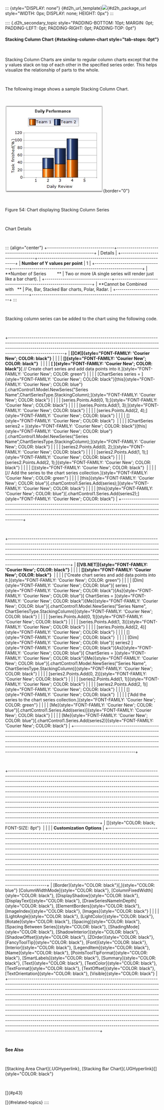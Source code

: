 ::: {style="DISPLAY: none"}
[](ms-xhelp:///?Id=d2h_url_template){#d2h_url_template}![](!package_url!){#d2h_package_url style="WIDTH: 0px; DISPLAY: none; HEIGHT: 0px"}
:::

:::: {.d2h_secondary_topic style="PADDING-BOTTOM: 10pt; MARGIN: 0pt; PADDING-LEFT: 0pt; PADDING-RIGHT: 0pt; PADDING-TOP: 0pt"}
#### Stacking Column Chart {#stacking-column-chart style="tab-stops: 0pt"}

 

Stacking Column Charts are similar to regular column charts except that the y values stack on top of each other in the specified series order. This helps visualize the relationship of parts to the whole.

 

The following image shows a sample Stacking Column Chart.

 

![](ImagesExt/image84_56.jpg){border="0"}

 

Figure 54: Chart displaying Stacking Column Series

 

Chart Details

 

::: {align="center"}
+----------------------------------+------------------------------------------------------------------+
| Details                                                                                             |
+----------------------------------+------------------------------------------------------------------+
| **Number of Y values per point** | 1                                                                |
+----------------------------------+------------------------------------------------------------------+
| **Number of Series         **    | Two or more (A single series will render just like a bar chart). |
+----------------------------------+------------------------------------------------------------------+
| **Cannot be Combined with   **   | Pie, Bar, Stacked Bar charts, Polar, Radar.                      |
+----------------------------------+------------------------------------------------------------------+
:::

 

Stacking column series can be added to the chart using the following code.

 

+----------------------------------------------------------------------------------------------------------------------------------------------------------------------------------------------------------------------------------------------------------------------+
| **[\[C#\]]{style="FONT-FAMILY: 'Courier New'; COLOR: black"}**                                                                                                                                                                                                       |
|                                                                                                                                                                                                                                                                      |
| **[]{style="FONT-FAMILY: 'Courier New'; COLOR: black"}**                                                                                                                                                                                                             |
|                                                                                                                                                                                                                                                                      |
| **[ ]{style="FONT-FAMILY: 'Courier New'; COLOR: black"}**[ // Create chart series and add data points into it.]{style="FONT-FAMILY: 'Courier New'; COLOR: green"}                                                                                                    |
|                                                                                                                                                                                                                                                                      |
| [ChartSeries series = ]{style="FONT-FAMILY: 'Courier New'; COLOR: black"}[this]{style="FONT-FAMILY: 'Courier New'; COLOR: blue"}[.chartControl1.Model.NewSeries(\"Series Name\",ChartSeriesType.StackingColumn);]{style="FONT-FAMILY: 'Courier New'; COLOR: black"}  |
|                                                                                                                                                                                                                                                                      |
| [series.Points.Add(0, 1);]{style="FONT-FAMILY: 'Courier New'; COLOR: black"}                                                                                                                                                                                         |
|                                                                                                                                                                                                                                                                      |
| [series.Points.Add(1, 3);]{style="FONT-FAMILY: 'Courier New'; COLOR: black"}                                                                                                                                                                                         |
|                                                                                                                                                                                                                                                                      |
| [series.Points.Add(2, 4);]{style="FONT-FAMILY: 'Courier New'; COLOR: black"}                                                                                                                                                                                         |
|                                                                                                                                                                                                                                                                      |
| []{style="FONT-FAMILY: 'Courier New'; COLOR: black"}                                                                                                                                                                                                                 |
|                                                                                                                                                                                                                                                                      |
| [ChartSeries series2 = ]{style="FONT-FAMILY: 'Courier New'; COLOR: black"}[this]{style="FONT-FAMILY: 'Courier New'; COLOR: blue"}[.chartControl1.Model.NewSeries(\"Series Name\",ChartSeriesType.StackingColumn);]{style="FONT-FAMILY: 'Courier New'; COLOR: black"} |
|                                                                                                                                                                                                                                                                      |
| [series2.Points.Add(0, 2);]{style="FONT-FAMILY: 'Courier New'; COLOR: black"}                                                                                                                                                                                        |
|                                                                                                                                                                                                                                                                      |
| [series2.Points.Add(1, 1);]{style="FONT-FAMILY: 'Courier New'; COLOR: black"}                                                                                                                                                                                        |
|                                                                                                                                                                                                                                                                      |
| [series2.Points.Add(2, 1);]{style="FONT-FAMILY: 'Courier New'; COLOR: black"}                                                                                                                                                                                        |
|                                                                                                                                                                                                                                                                      |
| []{style="FONT-FAMILY: 'Courier New'; COLOR: black"}                                                                                                                                                                                                                 |
|                                                                                                                                                                                                                                                                      |
| [// Add the series to the chart series collection.]{style="FONT-FAMILY: 'Courier New'; COLOR: green"}                                                                                                                                                                |
|                                                                                                                                                                                                                                                                      |
| [this]{style="FONT-FAMILY: 'Courier New'; COLOR: blue"}[.chartControl1.Series.Add(series);]{style="FONT-FAMILY: 'Courier New'; COLOR: black"}                                                                                                                        |
|                                                                                                                                                                                                                                                                      |
| [this]{style="FONT-FAMILY: 'Courier New'; COLOR: blue"}[.chartControl1.Series.Add(series2);]{style="FONT-FAMILY: 'Courier New'; COLOR: black"}                                                                                                                       |
+----------------------------------------------------------------------------------------------------------------------------------------------------------------------------------------------------------------------------------------------------------------------+

 

+-------------------------------------------------------------------------------------------------------------------------------------------------------------------------------------------------------------------------------------------------------------------------------------------------------------------------------------------------------------------------------------------------------------------------------------+
| **[\[VB.NET\]]{style="FONT-FAMILY: 'Courier New'; COLOR: black"}**                                                                                                                                                                                                                                                                                                                                                                  |
|                                                                                                                                                                                                                                                                                                                                                                                                                                     |
| **[]{style="FONT-FAMILY: 'Courier New'; COLOR: black"}**                                                                                                                                                                                                                                                                                                                                                                            |
|                                                                                                                                                                                                                                                                                                                                                                                                                                     |
| [\'Create chart series and add data points into it.]{style="FONT-FAMILY: 'Courier New'; COLOR: green"}                                                                                                                                                                                                                                                                                                                              |
|                                                                                                                                                                                                                                                                                                                                                                                                                                     |
| [Dim]{style="FONT-FAMILY: 'Courier New'; COLOR: blue"}[ series ]{style="FONT-FAMILY: 'Courier New'; COLOR: black"}[As]{style="FONT-FAMILY: 'Courier New'; COLOR: blue"}[ ChartSeries = ]{style="FONT-FAMILY: 'Courier New'; COLOR: black"}[Me]{style="FONT-FAMILY: 'Courier New'; COLOR: blue"}[.chartControl1.Model.NewSeries(\"Series Name\", ChartSeriesType.StackingColumn)]{style="FONT-FAMILY: 'Courier New'; COLOR: black"}  |
|                                                                                                                                                                                                                                                                                                                                                                                                                                     |
| [series.Points.Add(0, 1)]{style="FONT-FAMILY: 'Courier New'; COLOR: black"}                                                                                                                                                                                                                                                                                                                                                         |
|                                                                                                                                                                                                                                                                                                                                                                                                                                     |
| [series.Points.Add(1, 3)]{style="FONT-FAMILY: 'Courier New'; COLOR: black"}                                                                                                                                                                                                                                                                                                                                                         |
|                                                                                                                                                                                                                                                                                                                                                                                                                                     |
| [series.Points.Add(2, 4)]{style="FONT-FAMILY: 'Courier New'; COLOR: black"}                                                                                                                                                                                                                                                                                                                                                         |
|                                                                                                                                                                                                                                                                                                                                                                                                                                     |
| []{style="FONT-FAMILY: 'Courier New'; COLOR: black"}                                                                                                                                                                                                                                                                                                                                                                                |
|                                                                                                                                                                                                                                                                                                                                                                                                                                     |
| [Dim]{style="FONT-FAMILY: 'Courier New'; COLOR: blue"}[ series2 ]{style="FONT-FAMILY: 'Courier New'; COLOR: black"}[As]{style="FONT-FAMILY: 'Courier New'; COLOR: blue"}[ ChartSeries = ]{style="FONT-FAMILY: 'Courier New'; COLOR: black"}[Me]{style="FONT-FAMILY: 'Courier New'; COLOR: blue"}[.chartControl1.Model.NewSeries(\"Series Name\", ChartSeriesType.StackingColumn)]{style="FONT-FAMILY: 'Courier New'; COLOR: black"} |
|                                                                                                                                                                                                                                                                                                                                                                                                                                     |
| [series2.Points.Add(0, 2)]{style="FONT-FAMILY: 'Courier New'; COLOR: black"}                                                                                                                                                                                                                                                                                                                                                        |
|                                                                                                                                                                                                                                                                                                                                                                                                                                     |
| [series2.Points.Add(1, 1)]{style="FONT-FAMILY: 'Courier New'; COLOR: black"}                                                                                                                                                                                                                                                                                                                                                        |
|                                                                                                                                                                                                                                                                                                                                                                                                                                     |
| [series2.Points.Add(2, 1)]{style="FONT-FAMILY: 'Courier New'; COLOR: black"}                                                                                                                                                                                                                                                                                                                                                        |
|                                                                                                                                                                                                                                                                                                                                                                                                                                     |
| []{style="FONT-FAMILY: 'Courier New'; COLOR: black"}                                                                                                                                                                                                                                                                                                                                                                                |
|                                                                                                                                                                                                                                                                                                                                                                                                                                     |
| [\'Add the series to the chart series collection.]{style="FONT-FAMILY: 'Courier New'; COLOR: green"}                                                                                                                                                                                                                                                                                                                                |
|                                                                                                                                                                                                                                                                                                                                                                                                                                     |
| [Me]{style="FONT-FAMILY: 'Courier New'; COLOR: blue"}[.chartControl1.Series.Add(series)]{style="FONT-FAMILY: 'Courier New'; COLOR: black"}                                                                                                                                                                                                                                                                                          |
|                                                                                                                                                                                                                                                                                                                                                                                                                                     |
| [Me]{style="FONT-FAMILY: 'Courier New'; COLOR: blue"}[.chartControl1.Series.Add(series2)]{style="FONT-FAMILY: 'Courier New'; COLOR: black"}                                                                                                                                                                                                                                                                                         |
+-------------------------------------------------------------------------------------------------------------------------------------------------------------------------------------------------------------------------------------------------------------------------------------------------------------------------------------------------------------------------------------------------------------------------------------+

 

+----------------------------------------------------------------------------------------------------------------------------------------------------------------------------------------------------------------------------------------------------------------------------------------------------------------------------------------------------------------------------------------------------------------------------------------------------------------------------------------------------------------------------------------------------------------------------------------------------------------------------------------------------------------------------------------------------------------------------------------------------------------------------------------------------------------------------------------------------------+
| []{style="COLOR: black; FONT-SIZE: 8pt"}                                                                                                                                                                                                                                                                                                                                                                                                                                                                                                                                                                                                                                                                                                                                                                                                                 |
|                                                                                                                                                                                                                                                                                                                                                                                                                                                                                                                                                                                                                                                                                                                                                                                                                                                          |
| **Customization Options**                                                                                                                                                                                                                                                                                                                                                                                                                                                                                                                                                                                                                                                                                                                                                                                                                                |
+----------------------------------------------------------------------------------------------------------------------------------------------------------------------------------------------------------------------------------------------------------------------------------------------------------------------------------------------------------------------------------------------------------------------------------------------------------------------------------------------------------------------------------------------------------------------------------------------------------------------------------------------------------------------------------------------------------------------------------------------------------------------------------------------------------------------------------------------------------+
| [Border]{style="COLOR: black"}[,]{style="COLOR: blue"} [ColumnWidthMode]{style="COLOR: black"}, [ColumnFixedWidth]{style="COLOR: black"}, [DisplayShadow]{style="COLOR: black"}, [DisplayText]{style="COLOR: black"}, [DrawSeriesNameInDepth]{style="COLOR: black"}, [ElementBorders]{style="COLOR: black"}, [ImageIndex]{style="COLOR: black"}, [Images]{style="COLOR: black"}                                                                                                                                                                                                                                                                                                                                                                                                                                                                          |
|                                                                                                                                                                                                                                                                                                                                                                                                                                                                                                                                                                                                                                                                                                                                                                                                                                                          |
| [LightAngle]{style="COLOR: black"}, [LightColor]{style="COLOR: black"}, [Rotate]{style="COLOR: black"}, [Spacing]{style="COLOR: black"}, [Spacing Between Series]{style="COLOR: black"}, [ShadingMode]{style="COLOR: black"}, [ShadowInterior]{style="COLOR: black"}, [ShadowOffset]{style="COLOR: black"}, [ZOrder]{style="COLOR: black"}, [FancyToolTip]{style="COLOR: black"}, [Font]{style="COLOR: black"}, [Interior]{style="COLOR: black"}, [LegendItem]{style="COLOR: black"}, [Name]{style="COLOR: black"}, [PointsToolTipFormat]{style="COLOR: black"}, [SmartLabels]{style="COLOR: black"}, [Summary]{style="COLOR: black"}, [Text]{style="COLOR: black"}, [TextColor]{style="COLOR: black"}, [TextFormat]{style="COLOR: black"}, [TextOffset]{style="COLOR: black"}, [TextOrientation]{style="COLOR: black"}, [Visible]{style="COLOR: black"} |
+----------------------------------------------------------------------------------------------------------------------------------------------------------------------------------------------------------------------------------------------------------------------------------------------------------------------------------------------------------------------------------------------------------------------------------------------------------------------------------------------------------------------------------------------------------------------------------------------------------------------------------------------------------------------------------------------------------------------------------------------------------------------------------------------------------------------------------------------------------+

 

**See Also**

 

[Stacking Area Chart]{.UGHyperlink}, [Stacking Bar Chart]{.UGHyperlink}[]{style="COLOR: black"}

 

[]{#p43} 

[]{#related-topics}
::::

